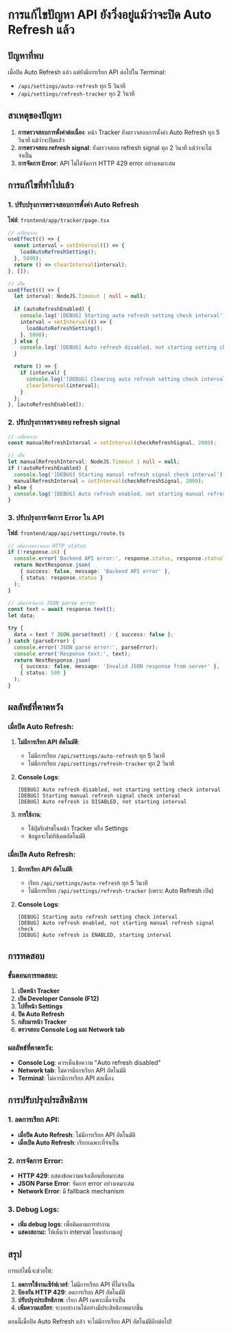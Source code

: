 # การแก้ไขปัญหา API ยังวิ่งอยู่แม้ว่าจะปิด Auto Refresh แล้ว

## ปัญหาที่พบ

เมื่อปิด Auto Refresh แล้ว แต่ยังมีการเรียก API ต่อไปใน Terminal:
- `/api/settings/auto-refresh` ทุก 5 วินาที
- `/api/settings/refresh-tracker` ทุก 2 วินาที

## สาเหตุของปัญหา

1. **การตรวจสอบการตั้งค่าต่อเนื่อง**: หน้า Tracker ยังตรวจสอบการตั้งค่า Auto Refresh ทุก 5 วินาที แม้ว่าจะปิดแล้ว
2. **การตรวจสอบ refresh signal**: ยังตรวจสอบ refresh signal ทุก 2 วินาที แม้ว่าจะไม่จำเป็น
3. **การจัดการ Error**: API ไม่ได้จัดการ HTTP 429 error อย่างเหมาะสม

## การแก้ไขที่ทำไปแล้ว

### 1. ปรับปรุงการตรวจสอบการตั้งค่า Auto Refresh

**ไฟล์**: `frontend/app/tracker/page.tsx`

```typescript
// เปลี่ยนจาก
useEffect(() => {
  const interval = setInterval(() => {
    loadAutoRefreshSetting();
  }, 5000);
  return () => clearInterval(interval);
}, []);

// เป็น
useEffect(() => {
  let interval: NodeJS.Timeout | null = null;
  
  if (autoRefreshEnabled) {
    console.log('[DEBUG] Starting auto refresh setting check interval');
    interval = setInterval(() => {
      loadAutoRefreshSetting();
    }, 5000);
  } else {
    console.log('[DEBUG] Auto refresh disabled, not starting setting check interval');
  }

  return () => {
    if (interval) {
      console.log('[DEBUG] Clearing auto refresh setting check interval');
      clearInterval(interval);
    }
  };
}, [autoRefreshEnabled]);
```

### 2. ปรับปรุงการตรวจสอบ refresh signal

```typescript
// เปลี่ยนจาก
const manualRefreshInterval = setInterval(checkRefreshSignal, 2000);

// เป็น
let manualRefreshInterval: NodeJS.Timeout | null = null;
if (!autoRefreshEnabled) {
  console.log('[DEBUG] Starting manual refresh signal check interval');
  manualRefreshInterval = setInterval(checkRefreshSignal, 2000);
} else {
  console.log('[DEBUG] Auto refresh enabled, not starting manual refresh signal check');
}
```

### 3. ปรับปรุงการจัดการ Error ใน API

**ไฟล์**: `frontend/app/api/settings/route.ts`

```typescript
// เพิ่มการตรวจสอบ HTTP status
if (!response.ok) {
  console.error('Backend API error:', response.status, response.statusText);
  return NextResponse.json(
    { success: false, message: 'Backend API error' },
    { status: response.status }
  );
}

// เพิ่มการจัดการ JSON parse error
const text = await response.text();
let data;

try {
  data = text ? JSON.parse(text) : { success: false };
} catch (parseError) {
  console.error('JSON parse error:', parseError);
  console.error('Response text:', text);
  return NextResponse.json(
    { success: false, message: 'Invalid JSON response from server' },
    { status: 500 }
  );
}
```

## ผลลัพธ์ที่คาดหวัง

### เมื่อปิด Auto Refresh:

1. **ไม่มีการเรียก API อัตโนมัติ**:
   - ไม่มีการเรียก `/api/settings/auto-refresh` ทุก 5 วินาที
   - ไม่มีการเรียก `/api/settings/refresh-tracker` ทุก 2 วินาที

2. **Console Logs**:
   ```
   [DEBUG] Auto refresh disabled, not starting setting check interval
   [DEBUG] Starting manual refresh signal check interval
   [DEBUG] Auto refresh is DISABLED, not starting interval
   ```

3. **การใช้งาน**:
   - ใช้ปุ่มรีเฟรชในหน้า Tracker หรือ Settings
   - ข้อมูลจะไม่อัปเดตอัตโนมัติ

### เมื่อเปิด Auto Refresh:

1. **มีการเรียก API อัตโนมัติ**:
   - เรียก `/api/settings/auto-refresh` ทุก 5 วินาที
   - ไม่มีการเรียก `/api/settings/refresh-tracker` (เพราะ Auto Refresh เปิด)

2. **Console Logs**:
   ```
   [DEBUG] Starting auto refresh setting check interval
   [DEBUG] Auto refresh enabled, not starting manual refresh signal check
   [DEBUG] Auto refresh is ENABLED, starting interval
   ```

## การทดสอบ

### ขั้นตอนการทดสอบ:

1. **เปิดหน้า Tracker**
2. **เปิด Developer Console (F12)**
3. **ไปที่หน้า Settings**
4. **ปิด Auto Refresh**
5. **กลับมาหน้า Tracker**
6. **ตรวจสอบ Console Log และ Network tab**

### ผลลัพธ์ที่คาดหวัง:

- **Console Log**: ควรเห็นข้อความ "Auto refresh disabled"
- **Network tab**: ไม่ควรมีการเรียก API อัตโนมัติ
- **Terminal**: ไม่ควรมีการเรียก API ต่อเนื่อง

## การปรับปรุงประสิทธิภาพ

### 1. ลดการเรียก API:

- **เมื่อปิด Auto Refresh**: ไม่มีการเรียก API อัตโนมัติ
- **เมื่อเปิด Auto Refresh**: เรียกเฉพาะที่จำเป็น

### 2. การจัดการ Error:

- **HTTP 429**: แสดงข้อความแจ้งเตือนที่เหมาะสม
- **JSON Parse Error**: จัดการ error อย่างเหมาะสม
- **Network Error**: มี fallback mechanism

### 3. Debug Logs:

- **เพิ่ม debug logs**: เพื่อติดตามการทำงาน
- **แสดงสถานะ**: ให้เห็นว่า interval ไหนทำงานอยู่

## สรุป

การแก้ไขนี้จะช่วยให้:

1. **ลดการใช้งานเซิร์ฟเวอร์**: ไม่มีการเรียก API ที่ไม่จำเป็น
2. **ป้องกัน HTTP 429**: ลดการเรียก API อัตโนมัติ
3. **ปรับปรุงประสิทธิภาพ**: เรียก API เฉพาะเมื่อจำเป็น
4. **เพิ่มความเสถียร**: ระบบทำงานได้อย่างมีประสิทธิภาพมากขึ้น

ตอนนี้เมื่อปิด Auto Refresh แล้ว จะไม่มีการเรียก API อัตโนมัติอีกต่อไป!
